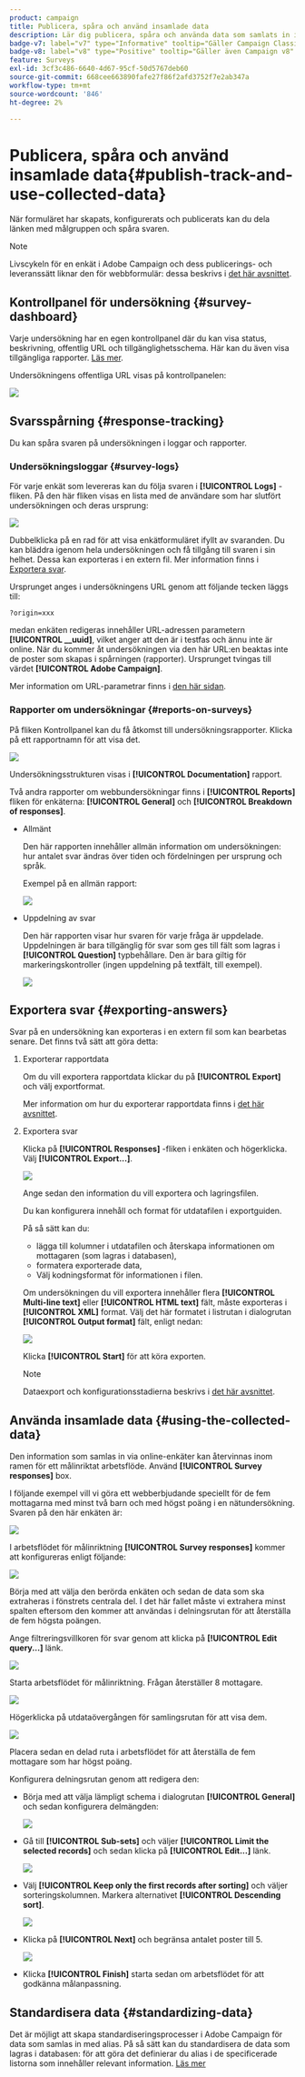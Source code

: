 ```yaml
---
product: campaign
title: Publicera, spåra och använd insamlade data
description: Lär dig publicera, spåra och använda data som samlats in i en undersökning
badge-v7: label="v7" type="Informative" tooltip="Gäller Campaign Classic v7"
badge-v8: label="v8" type="Positive" tooltip="Gäller även Campaign v8"
feature: Surveys
exl-id: 3cf3c486-6640-4d67-95cf-50d5767deb60
source-git-commit: 668cee663890fafe27f86f2afd3752f7e2ab347a
workflow-type: tm+mt
source-wordcount: '846'
ht-degree: 2%

---
```


# Publicera, spåra och använd insamlade data{#publish-track-and-use-collected-data}



När formuläret har skapats, konfigurerats och publicerats kan du dela länken med målgruppen och spåra svaren.

>[!NOTE]
>
>Livscykeln för en enkät i Adobe Campaign och dess publicerings- och leveranssätt liknar den för webbformulär: dessa beskrivs i [det här avsnittet](../../web/using/about-web-forms.md).

## Kontrollpanel för undersökning {#survey-dashboard}

Varje undersökning har en egen kontrollpanel där du kan visa status, beskrivning, offentlig URL och tillgänglighetsschema. Här kan du även visa tillgängliga rapporter. [Läs mer](#reports-on-surveys).

Undersökningens offentliga URL visas på kontrollpanelen:

![](assets/survey_public_url.png)

## Svarsspårning {#response-tracking}

Du kan spåra svaren på undersökningen i loggar och rapporter.

### Undersökningsloggar {#survey-logs}

För varje enkät som levereras kan du följa svaren i **[!UICONTROL Logs]** -fliken. På den här fliken visas en lista med de användare som har slutfört undersökningen och deras ursprung:

![](assets/s_ncs_admin_survey_logs.png)

Dubbelklicka på en rad för att visa enkätformuläret ifyllt av svaranden. Du kan bläddra igenom hela undersökningen och få tillgång till svaren i sin helhet. Dessa kan exporteras i en extern fil. Mer information finns i [Exportera svar](#exporting-answers).

Ursprunget anges i undersökningens URL genom att följande tecken läggs till:

```
?origin=xxx
```

medan enkäten redigeras innehåller URL-adressen parametern **[!UICONTROL __uuid]**, vilket anger att den är i testfas och ännu inte är online. När du kommer åt undersökningen via den här URL:en beaktas inte de poster som skapas i spårningen (rapporter). Ursprunget tvingas till värdet **[!UICONTROL Adobe Campaign]**.

Mer information om URL-parametrar finns i [den här sidan](../../web/using/defining-web-forms-properties.md#form-url-parameters).

### Rapporter om undersökningar {#reports-on-surveys}

På fliken Kontrollpanel kan du få åtkomst till undersökningsrapporter. Klicka på ett rapportnamn för att visa det.

![](assets/s_ncs_admin_survey_report_doc.png)

Undersökningsstrukturen visas i **[!UICONTROL Documentation]** rapport.

Två andra rapporter om webbundersökningar finns i **[!UICONTROL Reports]** fliken för enkäterna: **[!UICONTROL General]** och **[!UICONTROL Breakdown of responses]**.

* Allmänt

  Den här rapporten innehåller allmän information om undersökningen: hur antalet svar ändras över tiden och fördelningen per ursprung och språk.

  Exempel på en allmän rapport:

  ![](assets/s_ncs_admin_survey_report_0.png)

* Uppdelning av svar

  Den här rapporten visar hur svaren för varje fråga är uppdelade. Uppdelningen är bara tillgänglig för svar som ges till fält som lagras i **[!UICONTROL Question]** typbehållare. Den är bara giltig för markeringskontroller (ingen uppdelning på textfält, till exempel).

  ![](assets/s_ncs_admin_survey_report_2.png)

## Exportera svar {#exporting-answers}

Svar på en undersökning kan exporteras i en extern fil som kan bearbetas senare. Det finns två sätt att göra detta:

1. Exporterar rapportdata

   Om du vill exportera rapportdata klickar du på **[!UICONTROL Export]** och välj exportformat.

   Mer information om hur du exporterar rapportdata finns i [det här avsnittet](../../reporting/using/about-reports-creation-in-campaign.md).

1. Exportera svar

   Klicka på **[!UICONTROL Responses]** -fliken i enkäten och högerklicka. Välj **[!UICONTROL Export...]**.

   ![](assets/s_ncs_admin_survey_logs_export_menu.png)

   Ange sedan den information du vill exportera och lagringsfilen.

   Du kan konfigurera innehåll och format för utdatafilen i exportguiden.

   På så sätt kan du:

   * lägga till kolumner i utdatafilen och återskapa informationen om mottagaren (som lagras i databasen),
   * formatera exporterade data,
   * Välj kodningsformat för informationen i filen.

   Om undersökningen du vill exportera innehåller flera **[!UICONTROL Multi-line text]** eller **[!UICONTROL HTML text]** fält, måste exporteras i **[!UICONTROL XML]** format. Välj det här formatet i listrutan i dialogrutan **[!UICONTROL Output format]** fält, enligt nedan:

   ![](assets/s_ncs_admin_survey_logs_export_xml.png)

   Klicka **[!UICONTROL Start]** för att köra exporten.

   >[!NOTE]
   >
   >Dataexport och konfigurationsstadierna beskrivs i [det här avsnittet](../../platform/using/about-generic-imports-exports.md).

## Använda insamlade data {#using-the-collected-data}

Den information som samlas in via online-enkäter kan återvinnas inom ramen för ett målinriktat arbetsflöde. Använd **[!UICONTROL Survey responses]** box.

I följande exempel vill vi göra ett webberbjudande speciellt för de fem mottagarna med minst två barn och med högst poäng i en nätundersökning. Svaren på den här enkäten är:

![](assets/s_ncs_admin_survey_responses_wf_box_4.png)

I arbetsflödet för målinriktning **[!UICONTROL Survey responses]** kommer att konfigureras enligt följande:

![](assets/s_ncs_admin_survey_responses_wf_box_1.png)

Börja med att välja den berörda enkäten och sedan de data som ska extraheras i fönstrets centrala del. I det här fallet måste vi extrahera minst spalten eftersom den kommer att användas i delningsrutan för att återställa de fem högsta poängen.

Ange filtreringsvillkoren för svar genom att klicka på **[!UICONTROL Edit query...]** länk.

![](assets/s_ncs_admin_survey_responses_wf_box_2.png)

Starta arbetsflödet för målinriktning. Frågan återställer 8 mottagare.

![](assets/s_ncs_admin_survey_responses_wf_box_5.png)

Högerklicka på utdataövergången för samlingsrutan för att visa dem.

![](assets/s_ncs_admin_survey_responses_wf_box_6.png)

Placera sedan en delad ruta i arbetsflödet för att återställa de fem mottagare som har högst poäng.

Konfigurera delningsrutan genom att redigera den:

* Börja med att välja lämpligt schema i dialogrutan **[!UICONTROL General]** och sedan konfigurera delmängden:

  ![](assets/s_ncs_admin_survey_responses_wf_box_6b.png)

* Gå till **[!UICONTROL Sub-sets]** och väljer **[!UICONTROL Limit the selected records]** och sedan klicka på **[!UICONTROL Edit...]** länk.

  ![](assets/s_ncs_admin_survey_responses_wf_box_7.png)

* Välj **[!UICONTROL Keep only the first records after sorting]** och väljer sorteringskolumnen. Markera alternativet **[!UICONTROL Descending sort]**.

  ![](assets/s_ncs_admin_survey_responses_wf_box_8.png)

* Klicka på **[!UICONTROL Next]** och begränsa antalet poster till 5.

  ![](assets/s_ncs_admin_survey_responses_wf_box_9.png)

* Klicka **[!UICONTROL Finish]** starta sedan om arbetsflödet för att godkänna målanpassning.

## Standardisera data {#standardizing-data}

Det är möjligt att skapa standardiseringsprocesser i Adobe Campaign för data som samlas in med alias. På så sätt kan du standardisera de data som lagras i databasen: för att göra det definierar du alias i de specificerade listorna som innehåller relevant information. [Läs mer](../../platform/using/managing-enumerations.md#about-enumerations)
